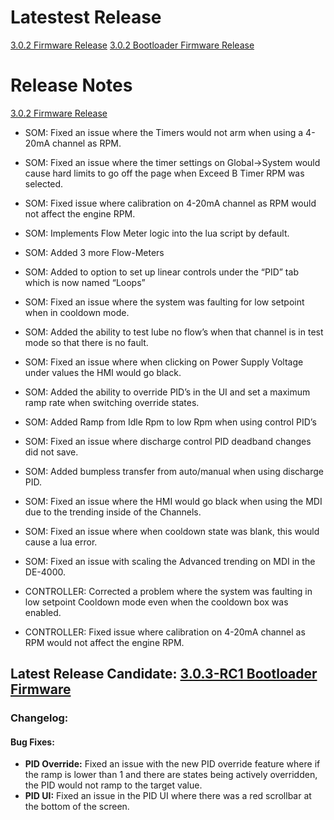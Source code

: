 # Latestest Release #

[3.0.2 Firmware Release](https://github.com/Altronic-LLC/Altronic-Public-Files/blob/main/DE4000_Firmware_Releases/3.0.2/3.0.2.zip)
[3.0.2 Bootloader Firmware Release](https://github.com/Altronic-LLC/Altronic-Public-Files/blob/main/DE4000_Firmware_Releases/3.0.2/bootloader_3.0.2.zip)

# Release Notes #

[3.0.2 Firmware Release](https://github.com/Altronic-LLC/Altronic-Public-Files/blob/main/DE4000_Firmware_Releases/3.0.2/3.0.2.zip)

- SOM: Fixed an issue where the Timers would not arm when using a 4-20mA channel as RPM.

- SOM: Fixed an issue where the timer settings on Global->System would cause hard limits to go off the page when Exceed B Timer RPM was selected.

- SOM: Fixed issue where calibration on 4-20mA channel as RPM would not affect the engine RPM.

- SOM: Implements Flow Meter logic into the lua script by default.

- SOM: Added 3 more Flow-Meters

- SOM: Added to option to set up linear controls under the “PID” tab which is now named “Loops”

- SOM: Fixed an issue where the system was faulting for low setpoint when in cooldown mode.

- SOM: Added the ability to test lube no flow’s when that channel is in test mode so that there is no fault.

- SOM: Fixed an issue where when clicking on Power Supply Voltage under values the HMI would go black.

- SOM: Added the ability to override PID’s in the UI and set a maximum ramp rate when switching override states.

- SOM: Added Ramp from Idle Rpm to low Rpm when using control PID’s

- SOM: Fixed an issue where discharge control PID deadband changes did not save.

- SOM: Added bumpless transfer from auto/manual when using discharge PID.

- SOM: Fixed an issue where the HMI would go black when using the MDI due to the trending inside of the Channels.

- SOM: Fixed an issue where when cooldown state was blank, this would cause a lua error.

- SOM: Fixed an issue with scaling the Advanced trending on MDI in the DE-4000.

- CONTROLLER: Corrected a problem where the system was faulting in low setpoint Cooldown mode even when the cooldown box was enabled.

- CONTROLLER: Fixed issue where calibration on 4-20mA channel as RPM would not affect the engine RPM.

## Latest Release Candidate: [3.0.3-RC1 Bootloader Firmware](https://github.com/Altronic-LLC/Altronic-Public-Files/blob/main/DE4000_Firmware_Releases/3.0.3-RC/bootloader_3.0.3-RC1.atf)

### Changelog:

#### Bug Fixes:
- **PID Override:** Fixed an issue with the new PID override feature where if the ramp is lower than 1 and there are states being actively overridden, the PID would not ramp to the target value.
- **PID UI:** Fixed an issue in the PID UI where there was a red scrollbar at the bottom of the screen.
